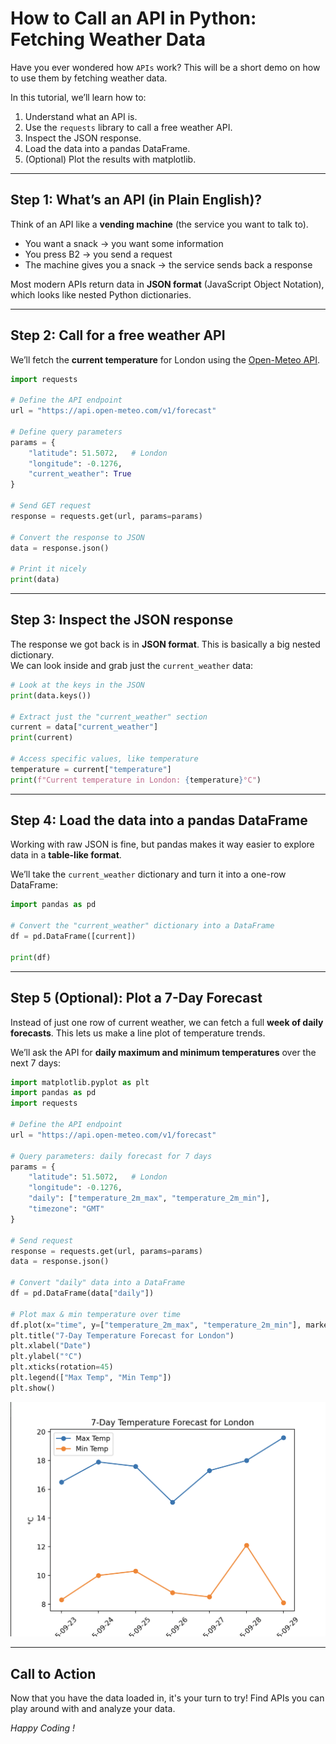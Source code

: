 # How to Call an API in Python: Fetching Weather Data  

Have you ever wondered how `APIs` work? This will be a short demo on how to use them by fetching weather data. 

In this tutorial, we’ll learn how to:  
1. Understand what an API is.  
2. Use the `requests` library to call a free weather API.  
3. Inspect the JSON response.  
4. Load the data into a pandas DataFrame.  
5. (Optional) Plot the results with matplotlib.  


---

## Step 1: What’s an API (in Plain English)?  

Think of an API like a **vending machine**  (the service you want to talk to).
- You want a snack → you want some information  
- You press B2 → you send a request
- The machine gives you a snack → the service sends back a response

Most modern APIs return data in **JSON format** (JavaScript Object Notation), which looks like nested Python dictionaries.  

---

## Step 2: Call for a free weather API

We’ll fetch the **current temperature** for London using the [Open-Meteo API](https://open-meteo.com/).  

```python
import requests

# Define the API endpoint
url = "https://api.open-meteo.com/v1/forecast"

# Define query parameters
params = {
    "latitude": 51.5072,   # London
    "longitude": -0.1276,
    "current_weather": True
}

# Send GET request
response = requests.get(url, params=params)

# Convert the response to JSON
data = response.json()

# Print it nicely
print(data)
```


---
## Step 3: Inspect the JSON response
The response we got back is in **JSON format**. This is basically a big nested dictionary.  
We can look inside and grab just the `current_weather` data:  

```python
# Look at the keys in the JSON
print(data.keys())

# Extract just the "current_weather" section
current = data["current_weather"]
print(current)

# Access specific values, like temperature
temperature = current["temperature"]
print(f"Current temperature in London: {temperature}°C")

```

---

## Step 4: Load the data into a pandas DataFrame

Working with raw JSON is fine, but pandas makes it way easier to explore data in a **table-like format**.  

We’ll take the `current_weather` dictionary and turn it into a one-row DataFrame:  

```python
import pandas as pd

# Convert the "current_weather" dictionary into a DataFrame
df = pd.DataFrame([current])

print(df)
```


---
## Step 5 (Optional): Plot a 7-Day Forecast  

Instead of just one row of current weather, we can fetch a full **week of daily forecasts**. This lets us make a line plot of temperature trends.  

We’ll ask the API for **daily maximum and minimum temperatures** over the next 7 days:  

```python
import matplotlib.pyplot as plt
import pandas as pd
import requests

# Define the API endpoint
url = "https://api.open-meteo.com/v1/forecast"

# Query parameters: daily forecast for 7 days
params = {
    "latitude": 51.5072,   # London
    "longitude": -0.1276,
    "daily": ["temperature_2m_max", "temperature_2m_min"],
    "timezone": "GMT"
}

# Send request
response = requests.get(url, params=params)
data = response.json()

# Convert "daily" data into a DataFrame
df = pd.DataFrame(data["daily"])

# Plot max & min temperature over time
df.plot(x="time", y=["temperature_2m_max", "temperature_2m_min"], marker="o")
plt.title("7-Day Temperature Forecast for London")
plt.xlabel("Date")
plt.ylabel("°C")
plt.xticks(rotation=45)
plt.legend(["Max Temp", "Min Temp"])
plt.show()
```


![7-day London weather forecast plot](london_weather.png "7-day London Weather")


---


## Call to Action

Now that you have the data loaded in, it's your turn to try! Find APIs you can play around with and analyze your data.

_Happy Coding !_